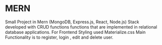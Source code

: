 # MERN

Small Project in Mern (MongoDB, Express.js, React, Node.js) Stack developed
with CRUD functions functions that are implemented in relational database applications.
For Frontend Styling used Materialize.css
Main Functionality is to register, login , edit and delete user.
